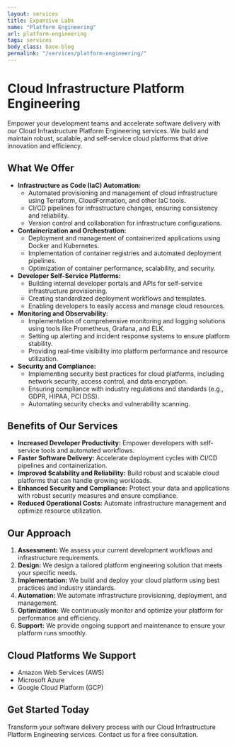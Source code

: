 ```yaml
---
layout: services
title: Expansive Labs
name: "Platform Engineering"
url: platform-engineering
tags: services
body_class: base-blog
permalink: "/services/platform-engineering/"
---
```


# Cloud Infrastructure Platform Engineering

Empower your development teams and accelerate software delivery with our Cloud Infrastructure Platform Engineering services. We build and maintain robust, scalable, and self-service cloud platforms that drive innovation and efficiency.

## What We Offer

* **Infrastructure as Code (IaC) Automation:**
    * Automated provisioning and management of cloud infrastructure using Terraform, CloudFormation, and other IaC tools.
    * CI/CD pipelines for infrastructure changes, ensuring consistency and reliability.
    * Version control and collaboration for infrastructure configurations.
* **Containerization and Orchestration:**
    * Deployment and management of containerized applications using Docker and Kubernetes.
    * Implementation of container registries and automated deployment pipelines.
    * Optimization of container performance, scalability, and security.
* **Developer Self-Service Platforms:**
    * Building internal developer portals and APIs for self-service infrastructure provisioning.
    * Creating standardized deployment workflows and templates.
    * Enabling developers to easily access and manage cloud resources.
* **Monitoring and Observability:**
    * Implementation of comprehensive monitoring and logging solutions using tools like Prometheus, Grafana, and ELK.
    * Setting up alerting and incident response systems to ensure platform stability.
    * Providing real-time visibility into platform performance and resource utilization.
* **Security and Compliance:**
    * Implementing security best practices for cloud platforms, including network security, access control, and data encryption.
    * Ensuring compliance with industry regulations and standards (e.g., GDPR, HIPAA, PCI DSS).
    * Automating security checks and vulnerability scanning.

## Benefits of Our Services

* **Increased Developer Productivity:** Empower developers with self-service tools and automated workflows.
* **Faster Software Delivery:** Accelerate deployment cycles with CI/CD pipelines and containerization.
* **Improved Scalability and Reliability:** Build robust and scalable cloud platforms that can handle growing workloads.
* **Enhanced Security and Compliance:** Protect your data and applications with robust security measures and ensure compliance.
* **Reduced Operational Costs:** Automate infrastructure management and optimize resource utilization.

## Our Approach

1.  **Assessment:** We assess your current development workflows and infrastructure requirements.
2.  **Design:** We design a tailored platform engineering solution that meets your specific needs.
3.  **Implementation:** We build and deploy your cloud platform using best practices and industry standards.
4.  **Automation:** We automate infrastructure provisioning, deployment, and management.
5.  **Optimization:** We continuously monitor and optimize your platform for performance and efficiency.
6.  **Support:** We provide ongoing support and maintenance to ensure your platform runs smoothly.

## Cloud Platforms We Support

* Amazon Web Services (AWS)
* Microsoft Azure
* Google Cloud Platform (GCP)

## Get Started Today

Transform your software delivery process with our Cloud Infrastructure Platform Engineering services. Contact us for a free consultation.
